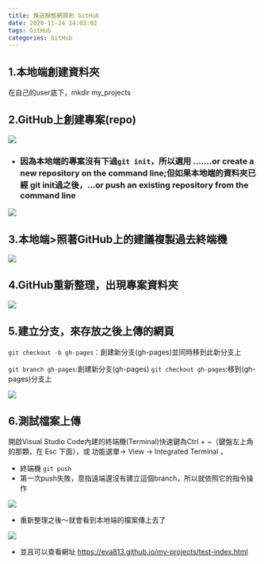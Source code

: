 ```yaml
---
title: 推送靜態網頁到 GitHub
date: 2020-11-24 14:03:02
tags: GitHub
categories: GitHub
---
```

## 1.本地端創建資料夾

在自己的user底下，mkdir my_projects
## 2.GitHub上創建專案(repo)

![](https://i.imgur.com/4uIw6uY.png)

* ### 因為本地端的專案沒有下過`git init`，所以選用 ....…or create a new repository on the command line;但如果本地端的資料夾已經 git init過之後，…or push an existing repository from the command line

![](https://i.imgur.com/BINSuXP.png)

## 3.本地端>照著GitHub上的建議複製過去終端機

![](https://i.imgur.com/H1N0l14.png)

## 4.GitHub重新整理，出現專案資料夾


![](https://i.imgur.com/4mZXgOJ.png)

## 5.建立分支，來存放之後上傳的網頁

`git checkout -b gh-pages`：創建新分支(gh-pages)並同時移到此新分支上


`git branch gh-pages`:創建新分支(gh-pages)
`git checkout gh-pages`:移到(gh-pages)分支上


![](https://i.imgur.com/85Z04Hv.png)

## 6.測試檔案上傳

開啟Visual Studio Code內建的終端機(Terminal)快速鍵為Ctrl + ~（鍵盤左上角的那顆，在 Esc 下面），或 功能選單-> View -> Integrated Terminal 。

* 終端機 `git push`
* 第一次push失敗，意指遠端還沒有建立這個branch，所以就依照它的指令操作

![](https://i.imgur.com/rmwYC1e.png)

* 重新整理之後～就會看到本地端的檔案傳上去了

![](https://i.imgur.com/yOEEHtV.png)

* 並且可以查看網址
https://eva813.github.io/my-projects/test-index.html
